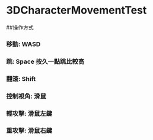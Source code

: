 # 3DCharacterMovementTest
##操作方式
### 移動: WASD
### 跳: Space 按久一點跳比較高
### 翻滾: Shift
### 控制視角: 滑鼠
### 輕攻擊: 滑鼠左鍵
### 重攻擊: 滑鼠右鍵
